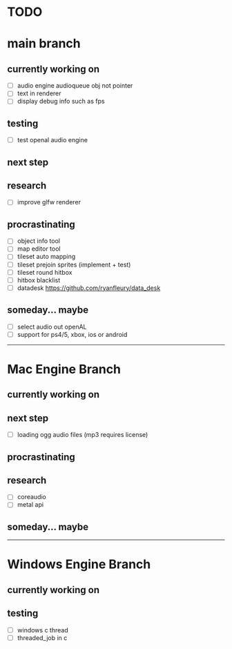 # **TODO**

# main branch

## currently working on
- [ ] audio engine audioqueue obj not pointer
- [ ] text in renderer
- [ ] display debug info such as fps
## testing
- [ ] test openal audio engine
## next step
## research
- [ ] improve glfw renderer
## procrastinating
- [ ] object info tool
- [ ] map editor tool
- [ ] tileset auto mapping
- [ ] tileset prejoin sprites (implement + test)
- [ ] tileset round hitbox
- [ ] hitbox blacklist
- [ ] datadesk https://github.com/ryanfleury/data_desk
## someday... maybe
- [ ] select audio out openAL
- [ ] support for ps4/5, xbox, ios or android
---

# Mac Engine Branch

## currently working on
## next step
- [ ] loading ogg audio files (mp3 requires license)
## procrastinating
## research
- [ ] coreaudio
- [ ] metal api
## someday... maybe
---

# Windows Engine Branch

## currently working on 
## testing
- [ ] windows c thread
- [ ] threaded_job in c
